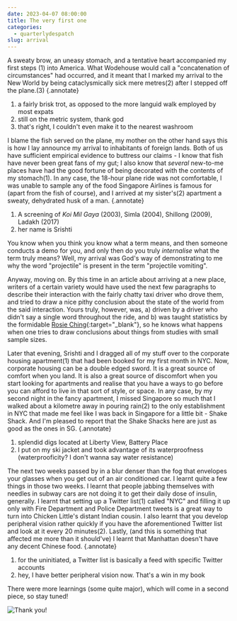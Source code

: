 ```yaml
---
date: 2023-04-07 08:00:00
title: The very first one
categories:
  - quarterlydespatch
slug: arrival
---
```


A sweaty brow, an uneasy stomach, and a tentative heart accompanied my first
steps<!-- more --> (1) into America. What Wodehouse would call a "concatenation of
circumstances" had occurred, and it meant that I marked my arrival to the New World by being cataclysmically sick mere
metres(2) after I stepped off the plane.(3)
{.annotate}

1. a fairly brisk trot, as opposed to the more languid walk employed by most expats
2. still on the metric system, thank god
3. that's right, I couldn't even make it to the nearest washroom

I blame the fish served on the plane, my mother on the other hand says this is
how I lay announce my arrival to inhabitants of foreign lands. Both of us have sufficient empirical evidence to buttress
our claims - I know that fish have never been great fans of my gut; I also know that _several_ new-to-me places have had
the good fortune of being decorated with the contents of my stomach(1). In any case, the 18-hour plane ride was not
comfortable, I was
unable to sample any of the food Singapore Airlines is famous for (apart from the fish of course), and I arrived at my
sister's(2) apartment a sweaty, dehydrated husk of a man.
{.annotate}

1. A screening of *Koi Mil Gaya* (2003), Simla (2004), Shillong (2009), Ladakh (2017)
2. her name is Srishti

You know when you think you know what a term means, and then someone conducts a demo for you, and only then do you truly
_internalise_ what the term truly means? Well, my arrival was God's way of demonstrating to me why the word "projectile"
is present in the term "projectile vomiting".

Anyway, moving on. By this time in an article about arriving at a new place, writers of a certain variety would have
used the next few paragraphs to describe their interaction with the fairly chatty taxi driver who drove them, and tried
to draw a nice pithy conclusion about the state of the world from the said interaction. Yours truly, however, was, a\)
driven by a driver who didn't say a single word throughout the ride, and b\) was taught statistics by the
formidable [Rosie Ching](https://faculty.smu.edu.sg/profile/rosie-ching-2211){:target="_blank"}, so he knows what
happens when one tries to draw conclusions about things from studies with small sample sizes.

Later that evening, Srishti and I dragged all of my stuff over to the corporate housing
apartment(1) that had been booked for my first month in NYC. Now, corporate housing can be a double edged
sword. It is a great source of comfort when you land. It is also a great source of discomfort when you start looking for
apartments and realise that you have a ways to go before you can afford to live in that sort of style, or space. In any
case, by my second night in the fancy apartment, I missed Singapore so much that I walked about a kilometre away in
pouring rain(2) to the only establishment in NYC that made me feel like
I was back in Singapore for a little bit - Shake Shack. And I'm pleased to report that the Shake Shacks here are just as
good as the ones in SG.
{.annotate}

1. splendid digs located at Liberty View, Battery Place
2. I put on my ski jacket and took advantage of its waterproofness (waterprooficity? I don't wanna say water resistance)

The next two weeks passed by in a blur denser than the fog that envelopes your glasses when you get out of an air
conditioned car. I learnt quite a few things in those two weeks. I learnt that people jabbing themselves with needles in
subway cars are not doing it to get their daily dose of insulin, generally. I learnt that setting up a Twitter
list(1) called "NYC" and filling it up only with Fire Department and
Police Department tweets is a great way to turn into Chicken Little's distant Indian cousin. I also learnt that you
develop
peripheral vision rather quickly if you have the aforementioned Twitter list and look at it every 20
minutes(2). Lastly, (and this is something that affected me more than it should've) I learnt
that Manhattan doesn't have any decent Chinese food.
{.annotate}

1. for the uninitiated, a Twitter list is basically a feed with specific Twitter accounts
2. hey, I have better peripheral vision
   now. That's a win in my book

There were more learnings (some quite major), which will come in a second piece, so stay tuned!

![Thank you!](https://media.tenor.com/lDojqc8WeegAAAAC/bombshell-clarkson.gif)
